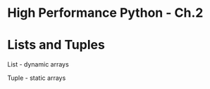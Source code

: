 # High Performance Python - Ch.2

# Lists and Tuples

List - dynamic arrays

Tuple - static arrays

